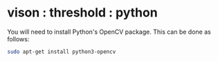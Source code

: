 # vison : threshold : python

You will need to install Python's OpenCV package. This can be done as follows:

```bash
sudo apt-get install python3-opencv
```